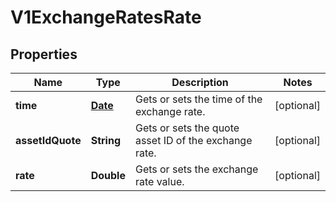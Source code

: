 

# V1ExchangeRatesRate

## Properties

Name | Type | Description | Notes
------------ | ------------- | ------------- | -------------
**time** | [**Date**](Date.md) | Gets or sets the time of the exchange rate. |  [optional]
**assetIdQuote** | **String** | Gets or sets the quote asset ID of the exchange rate. |  [optional]
**rate** | **Double** | Gets or sets the exchange rate value. |  [optional]





